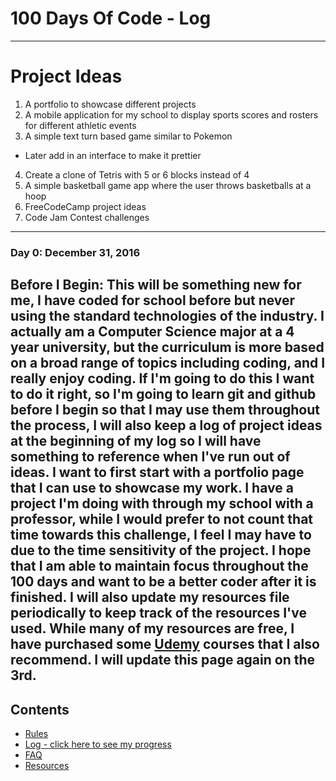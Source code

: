 # 100 Days Of Code - Log
***
# Project Ideas
1. A portfolio to showcase different projects
2. A mobile application for my school to display sports scores and rosters for different athletic events
3. A simple text turn based game similar to Pokemon
  * Later add in an interface to make it prettier
4. Create a clone of Tetris with 5 or 6 blocks instead of 4
5. A simple basketball game app where the user throws basketballs at a hoop
6. FreeCodeCamp project ideas
7. Code Jam Contest challenges 
---
### Day 0: December 31, 2016
**Before I Begin**: This will be something new for me, I have coded for school before but never using the standard technologies of the industry. I actually am a Computer Science major at a 4 year university, but the curriculum is more based on a broad range of topics including coding, and I really enjoy coding. If I'm going to do this I want to do it right, so I'm going to learn git and github before I begin so that I may use them throughout the process, I will also keep a log of project ideas at the beginning of my log so I will have something to reference when I've run out of ideas. I want to first start with a portfolio page that I can use to showcase my work. I have a project I'm doing with through my school with a professor, while I would prefer to not count that time towards this challenge, I feel I may have to due to the time sensitivity of the project. I hope that I am able to maintain focus throughout the 100 days and want to be a better coder after it is finished. I will also update my resources file periodically to keep track of the resources I've used. While many of my resources are free, I have purchased some [Udemy](https://www.udemy.com/courses/) courses that I also recommend. I will update this page again on the 3rd.
---
## Contents
* [Rules](rules.md)
* [Log - click here to see my progress](log.md)
* [FAQ](FAQ.md)
* [Resources](resources.md)
